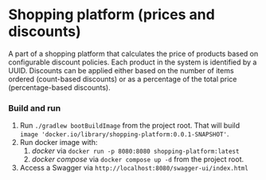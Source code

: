 # Shopping platform (prices and discounts)

A part of a shopping platform that calculates the price of products based on configurable discount policies. Each product in the system is identified by a UUID. Discounts can be applied either based
on the number of items ordered (count-based discounts) or as a percentage of the total price (percentage-based discounts).

### Build and run

1. Run `./gradlew bootBuildImage` from the project root. That will build `image 'docker.io/library/shopping-platform:0.0.1-SNAPSHOT'`.
2. Run docker image with:
   1. _docker_ via `docker run -p 8080:8080 shopping-platform:latest`
    2. _docker compose_ via `docker compose up -d` from the project root.
3. Access a Swagger via `http://localhost:8080/swagger-ui/index.html`
